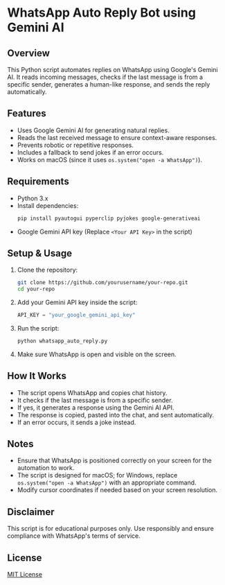 # WhatsApp Auto Reply Bot using Gemini AI

## Overview
This Python script automates replies on WhatsApp using Google's Gemini AI. It reads incoming messages, checks if the last message is from a specific sender, generates a human-like response, and sends the reply automatically.

## Features
- Uses Google Gemini AI for generating natural replies.
- Reads the last received message to ensure context-aware responses.
- Prevents robotic or repetitive responses.
- Includes a fallback to send jokes if an error occurs.
- Works on macOS (since it uses `os.system("open -a WhatsApp")`).

## Requirements
- Python 3.x
- Install dependencies:
  ```sh
  pip install pyautogui pyperclip pyjokes google-generativeai
  ```
- Google Gemini API key (Replace `<Your API Key>` in the script)

## Setup & Usage
1. Clone the repository:
   ```sh
   git clone https://github.com/yourusername/your-repo.git
   cd your-repo
   ```
2. Add your Gemini API key inside the script:
   ```python
   API_KEY = "your_google_gemini_api_key"
   ```
3. Run the script:
   ```sh
   python whatsapp_auto_reply.py
   ```
4. Make sure WhatsApp is open and visible on the screen.

## How It Works
- The script opens WhatsApp and copies chat history.
- It checks if the last message is from a specific sender.
- If yes, it generates a response using the Gemini AI API.
- The response is copied, pasted into the chat, and sent automatically.
- If an error occurs, it sends a joke instead.

## Notes
- Ensure that WhatsApp is positioned correctly on your screen for the automation to work.
- The script is designed for macOS; for Windows, replace `os.system("open -a WhatsApp")` with an appropriate command.
- Modify cursor coordinates if needed based on your screen resolution.

## Disclaimer
This script is for educational purposes only. Use responsibly and ensure compliance with WhatsApp's terms of service.

## License
[MIT License](LICENSE)

